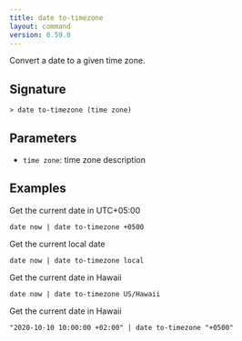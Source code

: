 ```yaml
---
title: date to-timezone
layout: command
version: 0.59.0
---
```


Convert a date to a given time zone.

## Signature

```> date to-timezone (time zone)```

## Parameters

 -  `time zone`: time zone description

## Examples

Get the current date in UTC+05:00
```shell
date now | date to-timezone +0500
```

Get the current local date
```shell
date now | date to-timezone local
```

Get the current date in Hawaii
```shell
date now | date to-timezone US/Hawaii
```

Get the current date in Hawaii
```shell
"2020-10-10 10:00:00 +02:00" | date to-timezone "+0500"
```

